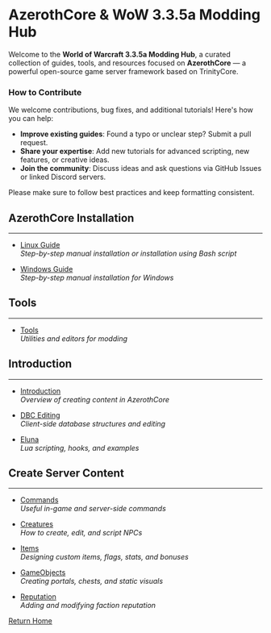 # AzerothCore & WoW 3.3.5a Modding Hub

Welcome to the **World of Warcraft 3.3.5a Modding Hub**, a curated collection of guides, tools,
and resources focused on **AzerothCore** — a powerful open-source game server framework based on TrinityCore.


### How to Contribute

We welcome contributions, bug fixes, and additional tutorials! Here's how you can help:

- **Improve existing guides**: Found a typo or unclear step? Submit a pull request.
- **Share your expertise**: Add new tutorials for advanced scripting, new features, or creative ideas.
- **Join the community**: Discuss ideas and ask questions via GitHub Issues or linked Discord servers.

Please make sure to follow best practices and keep formatting consistent.


## AzerothCore Installation
---
- [Linux Guide](Linux-Installation/linux-install.html)  
  _Step-by-step manual installation or installation using Bash script_

- [Windows Guide](docs/Windows-Installation/ReadMe.md)  
  _Step-by-step manual installation for Windows_



## Tools
---
- [Tools](docs/Tools/ReadMe.md)  
  _Utilities and editors for modding_



## Introduction
---
- [Introduction](docs/Introduction/ReadMe.md)  
  _Overview of creating content in AzerothCore_

- [DBC Editing](docs/DBC-Editing/ReadMe.md)  
  _Client-side database structures and editing_

- [Eluna](docs/Eluna/ReadMe.md)  
  _Lua scripting, hooks, and examples_



## Create Server Content
---
- [Commands](docs/Commands/ReadMe.md)  
  _Useful in-game and server-side commands_

- [Creatures](docs/Creatures/ReadMe.md)  
  _How to create, edit, and script NPCs_

- [Items](docs/Items/ReadMe.md)  
  _Designing custom items, flags, stats, and bonuses_

- [GameObjects](docs/GameObjects/ReadMe.md)  
  _Creating portals, chests, and static visuals_

- [Reputation](docs/Reputation/ReadMe.md)  
  _Adding and modifying faction reputation_



[Return Home](index.html)
